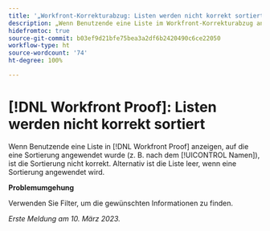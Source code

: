 ```yaml
---
title: '„Workfront-Korrekturabzug: Listen werden nicht korrekt sortiert“'
description: „Wenn Benutzende eine Liste im Workfront-Korrekturabzug anzeigen, auf die eine Sortierung angewendet wurde (z. B. nach dem Namen), ist die Sortierung nicht korrekt.“
hidefromtoc: true
source-git-commit: b03ef9d21bfe75bea3a2df6b2420490c6ce22050
workflow-type: ht
source-wordcount: '74'
ht-degree: 100%

---
```



# [!DNL Workfront Proof]: Listen werden nicht korrekt sortiert

Wenn Benutzende eine Liste in [!DNL Workfront Proof] anzeigen, auf die eine Sortierung angewendet wurde (z. B. nach dem [!UICONTROL Namen]), ist die Sortierung nicht korrekt. Alternativ ist die Liste leer, wenn eine Sortierung angewendet wird.

**Problemumgehung**

Verwenden Sie Filter, um die gewünschten Informationen zu finden.

_Erste Meldung am 10. März 2023._

